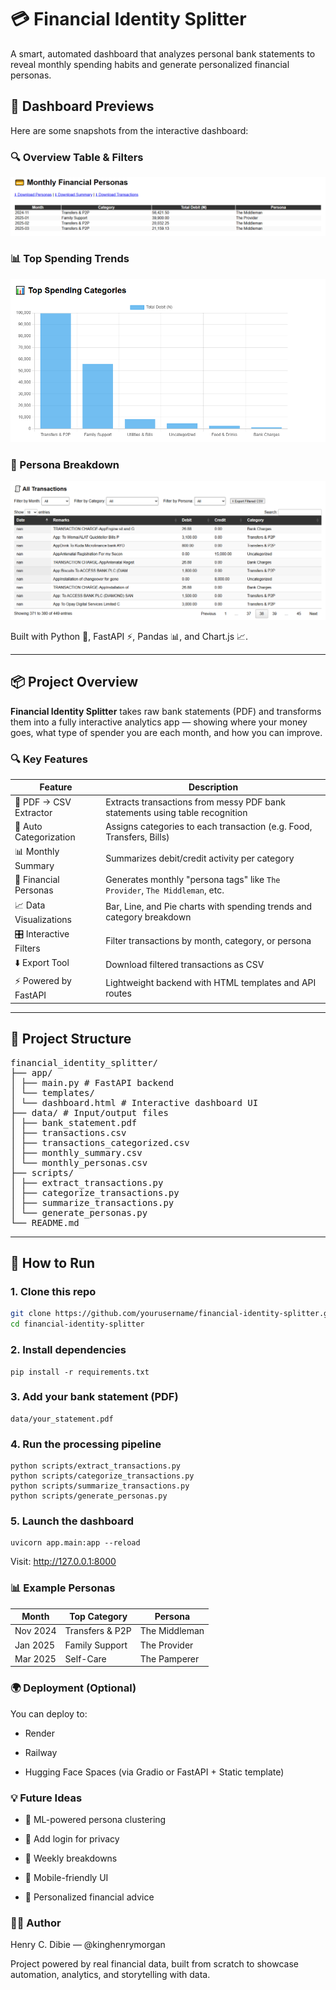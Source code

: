 # 💳 Financial Identity Splitter

A smart, automated dashboard that analyzes personal bank statements to reveal monthly spending habits and generate personalized financial personas.

## 📸 Dashboard Previews

Here are some snapshots from the interactive dashboard:

### 🔍 Overview Table & Filters
![Overview](assets/monthly%20financial%20personas%201.png)

### 📊 Top Spending Trends
![Trends](assets/monthly%20financial%20personas%202.png)

### 🥧 Persona Breakdown
![Persona Pie Chart](assets/monthly%20financial%20personas%203.png)


Built with Python 🐍, FastAPI ⚡, Pandas 📊, and Chart.js 📈.

---

## 📦 Project Overview

**Financial Identity Splitter** takes raw bank statements (PDF) and transforms them into a fully interactive analytics app — showing where your money goes, what type of spender you are each month, and how you can improve.

### 🔍 Key Features

| Feature                       | Description |
|------------------------------|-------------|
| 🧾 PDF → CSV Extractor       | Extracts transactions from messy PDF bank statements using table recognition |
| 📂 Auto Categorization       | Assigns categories to each transaction (e.g. Food, Transfers, Bills) |
| 📊 Monthly Summary           | Summarizes debit/credit activity per category |
| 🧠 Financial Personas        | Generates monthly \"persona tags\" like `The Provider`, `The Middleman`, etc. |
| 📈 Data Visualizations       | Bar, Line, and Pie charts with spending trends and category breakdown |
| 🎛️ Interactive Filters      | Filter transactions by month, category, or persona |
| ⬇️ Export Tool              | Download filtered transactions as CSV |
| ⚡ Powered by FastAPI        | Lightweight backend with HTML templates and API routes |

---

## 📁 Project Structure
<pre lang="markdown">
financial_identity_splitter/
├── app/
│ ├── main.py # FastAPI backend
│ └── templates/
│ └── dashboard.html # Interactive dashboard UI
├── data/ # Input/output files
│ ├── bank_statement.pdf
│ ├── transactions.csv
│ ├── transactions_categorized.csv
│ ├── monthly_summary.csv
│ └── monthly_personas.csv
├── scripts/
│ ├── extract_transactions.py
│ ├── categorize_transactions.py
│ ├── summarize_transactions.py
│ └── generate_personas.py
└── README.md
</pre>

---

## 🚀 How to Run

### 1. Clone this repo
```bash
git clone https://github.com/yourusername/financial-identity-splitter.git
cd financial-identity-splitter
```

### 2. Install dependencies
```
pip install -r requirements.txt
```

### 3. Add your bank statement (PDF)
```
data/your_statement.pdf
```

### 4. Run the processing pipeline
```
python scripts/extract_transactions.py
python scripts/categorize_transactions.py
python scripts/summarize_transactions.py
python scripts/generate_personas.py
```

### 5. Launch the dashboard
```
uvicorn app.main:app --reload
```
Visit: http://127.0.0.1:8000

### 📊 Example Personas

| Month    | Top Category    | Persona       |
| -------- | --------------- | ------------- |
| Nov 2024 | Transfers & P2P | The Middleman |
| Jan 2025 | Family Support  | The Provider  |
| Mar 2025 | Self-Care       | The Pamperer  |

### 🌍 Deployment (Optional)
You can deploy to:

- Render

- Railway

- Hugging Face Spaces (via Gradio or FastAPI + Static template)

### 💡 Future Ideas
- 🧠 ML-powered persona clustering

- 🔐 Add login for privacy

- 📆 Weekly breakdowns

- 📱 Mobile-friendly UI

- 💬 Personalized financial advice 

### 👨‍💻 Author

Henry C. Dibie — @kinghenrymorgan

Project powered by real financial data, built from scratch to showcase automation, analytics, and storytelling with data.